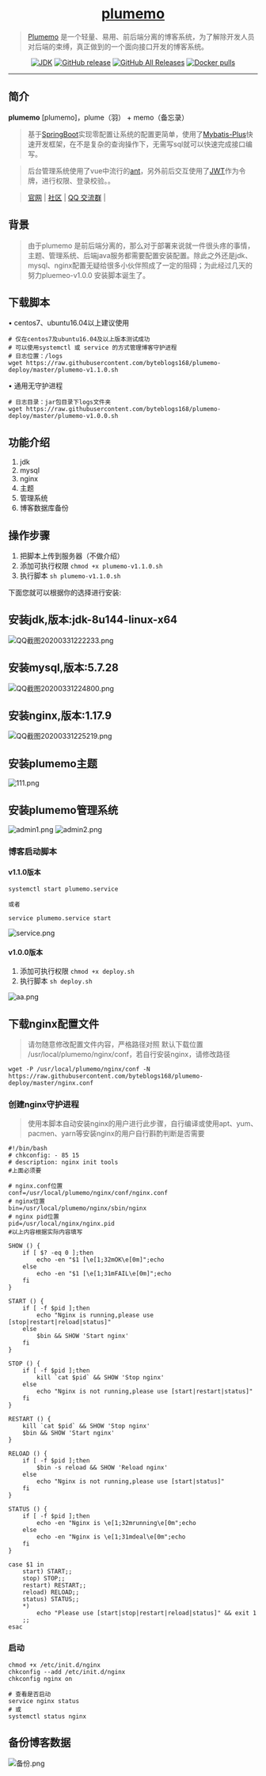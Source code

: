 <h1 align="center"><a href="https://github.com/byteblogs168/plumemo" target="_blank">plumemo</a></h1>

> [Plumemo](https://www.plumemo.com/) 是一个轻量、易用、前后端分离的博客系统，为了解除开发人员对后端的束缚，真正做到的一个面向接口开发的博客系统。

<p align="center">
<a href="#"><img alt="JDK" src="https://img.shields.io/badge/JDK-1.8-yellow.svg?style=flat-square"/></a>
<a href="#"><img alt="GitHub release" src="https://img.shields.io/github/release/halo-dev/halo.svg?style=flat-square"/></a>
<a href="#"><img alt="GitHub All Releases" src="https://img.shields.io/github/downloads/halo-dev/halo/total.svg?style=flat-square"></a>
<a href="#"><img alt="Docker pulls" src="https://img.shields.io/docker/pulls/ruibaby/halo?style=flat-square"></a>
</p>

------------------------------
## 简介

**plumemo** [plumemo]，plume（羽） + memo（备忘录）

> 基于[SpringBoot](https://spring.io/projects/spring-boot/)实现零配置让系统的配置更简单，使用了[Mybatis-Plus](https://mp.baomidou.com/)快速开发框架，在不是复杂的查询操作下，无需写sql就可以快速完成接口编写。

> 后台管理系统使用了vue中流行的[ant](https://panjiachen.github.io/vue-element-admin-site/#/)，另外前后交互使用了[JWT](https://jwt.io/)作为令牌，进行权限、登录校验。。

> [官网](https://www.plumemo.com/) | [社区](https://www.byteblogs.com) | [QQ 交流群](https://shang.qq.com/wpa/qunwpa?idkey=4f8653da80e632ef86ca1d57ccf8751602940d1036c79b04a3a5bc668adf8864) |

## 背景

> 由于plumemo 是前后端分离的，那么对于部署来说就一件很头疼的事情，主题、管理系统、后端java服务都需要配置安装配置。除此之外还是jdk、mysql、nginx配置无疑给很多小伙伴照成了一定的阻碍；为此经过几天的努力pluemeo-v1.0.0 安装脚本诞生了。

## 下载脚本
• centos7、ubuntu16.04以上建议使用
```
# 仅在centos7及ubuntu16.04及以上版本测试成功
# 可以使用systemctl 或 service 的方式管理博客守护进程
# 日志位置：/logs
wget https://raw.githubusercontent.com/byteblogs168/plumemo-deploy/master/plumemo-v1.1.0.sh
```
• 通用无守护进程
```
# 日志目录：jar包目录下logs文件夹
wget https://raw.githubusercontent.com/byteblogs168/plumemo-deploy/master/plumemo-v1.0.0.sh
```

## 功能介绍
1. jdk
2. mysql
3. nginx
4. 主题
5. 管理系统
6. 博客数据库备份

## 操作步骤
1. 把脚本上传到服务器（不做介绍）
2. 添加可执行权限 ```chmod +x plumemo-v1.1.0.sh```
3. 执行脚本 ```sh plumemo-v1.1.0.sh```

下面您就可以根据你的选择进行安装:

## 安装jdk,版本:jdk-8u144-linux-x64
![QQ截图20200331222233.png](http://image.byteblogs.com/5d457dbe646179af7973fbec46e4c735.png)

## 安装mysql,版本:5.7.28
![QQ截图20200331224800.png](http://image.byteblogs.com/9aaa08107724f72a4476c954b89e7dd0.png)

## 安装nginx,版本:1.17.9
![QQ截图20200331225219.png](http://image.byteblogs.com/6b7bcabe5c1eb82389365609424b0d4e.png)

## 安装plumemo主题
![111.png](http://image.byteblogs.com/7269932fdd7f8ba760b50d8a119a60c0.png)

## 安装plumemo管理系统
![admin1.png](http://image.byteblogs.com/f9488ff8ea985d73d468f771c60a08b1.png)
![admin2.png](http://image.byteblogs.com/bba546a5eada5b57e31e3b588e5f19e6.png)

### 博客启动脚本
#### v1.1.0版本
```
systemctl start plumemo.service

或者

service plumemo.service start
```
![service.png](https://s1.ax1x.com/2020/04/15/JCbK9e.png)

#### v1.0.0版本
1. 添加可执行权限 ```chmod +x deploy.sh```
2. 执行脚本 ```sh deploy.sh```

![aa.png](http://image.byteblogs.com/321532365639f31b3b9f8ea8be0c6be2.png)

## 下载nginx配置文件
> 请勿随意修改配置文件内容，严格路径对照
> 默认下载位置 /usr/local/plumemo/nginx/conf，若自行安装nginx，请修改路径

```shell
wget -P /usr/local/plumemo/nginx/conf -N https://raw.githubusercontent.com/byteblogs168/plumemo-deploy/master/nginx.conf
```
### 创建nginx守护进程
> 使用本脚本自动安装nginx的用户进行此步骤，自行编译或使用apt、yum、pacmen、yarn等安装nginx的用户自行斟酌判断是否需要

```shell
#!/bin/bash
# chkconfig: - 85 15
# description: nginx init tools  
#上面必须要

# nginx.conf位置
conf=/usr/local/plumemo/nginx/conf/nginx.conf
# nginx位置
bin=/usr/local/plumemo/nginx/sbin/nginx
# nginx pid位置
pid=/usr/local/nginx/nginx.pid
#以上内容根据实际内容填写

SHOW () {
    if [ $? -eq 0 ];then
        echo -en "$1 [\e[1;32mOK\e[0m]";echo
    else
        echo -en "$1 [\e[1;31mFAIL\e[0m]";echo
    fi
}

START () {
    if [ -f $pid ];then
        echo "Nginx is running,please use [stop|restart|reload|status]"
    else
        $bin && SHOW 'Start nginx'
    fi
}

STOP () {
    if [ -f $pid ];then
        kill `cat $pid` && SHOW 'Stop nginx'
    else
        echo "Nginx is not running,please use [start|restart|status]"
    fi
}

RESTART () {
    kill `cat $pid` && SHOW 'Stop nginx'
    $bin && SHOW 'Start nginx'
}

RELOAD () {
    if [ -f $pid ];then
        $bin -s reload && SHOW 'Reload nginx'
    else
        echo "Nginx is not running,please use [start|status]"
    fi
}

STATUS () {
    if [ -f $pid ];then
        echo -en "Nginx is \e[1;32mrunning\e[0m";echo
    else
        echo -en "Nginx is \e[1;31mdeal\e[0m";echo
    fi
}

case $1 in
    start) START;;
    stop) STOP;;
    restart) RESTART;;
    reload) RELOAD;;
    status) STATUS;;
    *) 
        echo "Please use [start|stop|restart|reload|status]" && exit 1
    ;;
esac
```

### 启动
```shell
chmod +x /etc/init.d/nginx
chkconfig --add /etc/init.d/nginx
chkconfig nginx on

# 查看是否启动
service nginx status
# 或
systemctl status nginx
```

## 备份博客数据
![备份.png](https://raw.githubusercontent.com/systemime/my_image/master/QQ%E6%88%AA%E5%9B%BE20200415144132.png)
